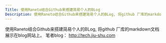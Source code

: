 ```yaml
---
Title: 使用Raneto结合Github来搭建简易个人的BLog
Description: 使用Raneto结合Github来搭建简易个人的BLog, 将github 厂库的markdown文档展示在blog网站上
---
```

使用Raneto结合Github来搭建简易个人的BLog, 将github 厂库的markdown文档展示在blog网站上。 笔者blog： http://tech.jiu-shu.com